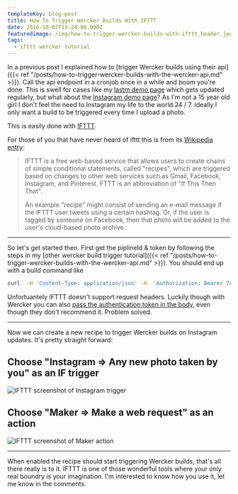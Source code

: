 ```yaml
---
templateKey: blog-post
title: How To Trigger Wercker Builds With IFTTT
date: 2016-10-02T13:24:00.000Z
featuredimage: /img/how-to-trigger-wercker-builds-with-ifttt_header.jpg
tags:
  - ifttt wercker tutorial
---
```


In a previous post I explained how to [trigger Wercker builds using their api]({{< ref "/posts/how-to-trigger-wercker-builds-with-the-wercker-api.md" >}}). Call the api endpoint in a cronjob once in a while and boom you're done. This is swell for cases like my [lastm demo page](https://lastfm-hugo-demo.ryankes.eu/) which gets updated regularly, but what about the [Instagram demo page](https://instagram-hugo-demo.ryankes.eu/)? As I'm not a 15 year old girl I don't feel the need to Instagram my life to the world 24 / 7. Ideally I only want a build to be triggered every time I upload a photo. ​

This is easily done with [IFTTT](https://ifttt.com/).

For those of you that have never heard of ifttt this is from its [Wikipedia entry](https://en.wikipedia.org/wiki/IFTTT):

> IFTTT is a free web-based service that allows users to create chains of simple conditional statements, called "recipes", which are triggered based on changes to other web services such as Gmail, Facebook, Instagram, and Pinterest. FTTT is an abbreviation of "If This Then That".
>
> An example "recipe" might consist of sending an e-mail message if the IFTTT user tweets using a certain hashtag. Or, if the user is tagged by someone on Facebook, then that photo will be added to the user's cloud-based photo archive.

---

So let's get started then. First get the piplineId & token by following the steps in my [other wercker build trigger tutorial]({{< ref "/posts/how-to-trigger-wercker-builds-with-the-wercker-api.md" >}}). You should end up with a build command like

```bash
curl  -H 'Content-Type: application/json' -H  'Authorization: Bearer 7c6a180b36896a0a8c02787eeafb0e4c' -X POST -d '{"pipelineId": "01f995498924d4e3024b52e3941c8468"}' https://app.wercker.com/api/v3/runs/
```

Unfortuantely IFTTT doesn't support request headers. Luckily though with Wercker you can also [pass the authentication token in the body](http://devcenter.wercker.com/api/getting-started/authentication.html), even though they don't recommend it. Problem solved.

---

Now we can create a new recipe to trigger Wercker builds on Instagram updates. It's pretty straight forward:

## Choose "Instagram => Any new photo taken by you" as an IF trigger

![IFTTT screenshot of Instagram trigger](how-to-trigger-wercker-builds-with-ifttt_instagramtrigger.png)

## Choose "Maker => Make a web request" as an action

![IFTTT screenshot of Maker action](how-to-trigger-wercker-builds-with-ifttt_makeraction.png)

---

When enabled the recipe should start triggering Wercker builds, that's all there really is to it. IFTTT is one of those wonderful tools where your only real boundry is your imagination. I'm interested to know how you use it, let me know in the comments.
